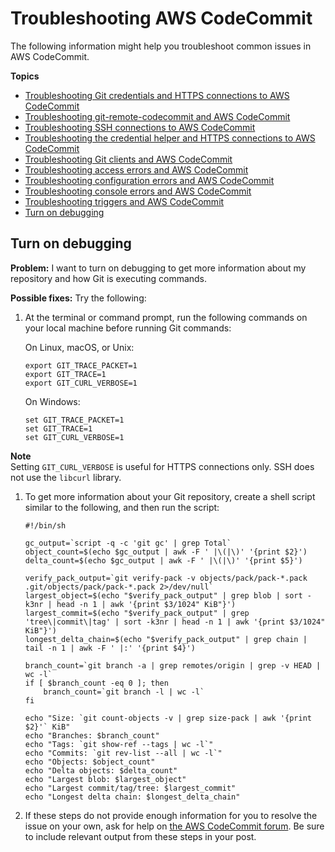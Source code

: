 # Troubleshooting AWS CodeCommit<a name="troubleshooting"></a>

The following information might help you troubleshoot common issues in AWS CodeCommit\.

**Topics**
+ [Troubleshooting Git credentials and HTTPS connections to AWS CodeCommit](troubleshooting-gc.md)
+ [Troubleshooting git\-remote\-codecommit and AWS CodeCommit](troubleshooting-grc.md)
+ [Troubleshooting SSH connections to AWS CodeCommit](troubleshooting-ssh.md)
+ [Troubleshooting the credential helper and HTTPS connections to AWS CodeCommit](troubleshooting-ch.md)
+ [Troubleshooting Git clients and AWS CodeCommit](troubleshooting-git.md)
+ [Troubleshooting access errors and AWS CodeCommit](troubleshooting-ae.md)
+ [Troubleshooting configuration errors and AWS CodeCommit](troubleshooting-cf.md)
+ [Troubleshooting console errors and AWS CodeCommit](troubleshooting-cs.md)
+ [Troubleshooting triggers and AWS CodeCommit](troubleshooting-ti.md)
+ [Turn on debugging](#troubleshooting-debug)

## Turn on debugging<a name="troubleshooting-debug"></a>

**Problem:** I want to turn on debugging to get more information about my repository and how Git is executing commands\. 

**Possible fixes:** Try the following:

1. At the terminal or command prompt, run the following commands on your local machine before running Git commands:

   On Linux, macOS, or Unix:

   ```
   export GIT_TRACE_PACKET=1
   export GIT_TRACE=1
   export GIT_CURL_VERBOSE=1
   ```

   On Windows:

   ```
   set GIT_TRACE_PACKET=1
   set GIT_TRACE=1
   set GIT_CURL_VERBOSE=1
   ```
**Note**  
Setting `GIT_CURL_VERBOSE` is useful for HTTPS connections only\. SSH does not use the `libcurl` library\.

1. To get more information about your Git repository, create a shell script similar to the following, and then run the script:

   ```
   #!/bin/sh
   
   gc_output=`script -q -c 'git gc' | grep Total`
   object_count=$(echo $gc_output | awk -F ' |\(|\)' '{print $2}')
   delta_count=$(echo $gc_output | awk -F ' |\(|\)' '{print $5}')
   
   verify_pack_output=`git verify-pack -v objects/pack/pack-*.pack .git/objects/pack/pack-*.pack 2>/dev/null`
   largest_object=$(echo "$verify_pack_output" | grep blob | sort -k3nr | head -n 1 | awk '{print $3/1024" KiB"}')
   largest_commit=$(echo "$verify_pack_output" | grep 'tree\|commit\|tag' | sort -k3nr | head -n 1 | awk '{print $3/1024" KiB"}')
   longest_delta_chain=$(echo "$verify_pack_output" | grep chain | tail -n 1 | awk -F ' |:' '{print $4}')
   
   branch_count=`git branch -a | grep remotes/origin | grep -v HEAD | wc -l`
   if [ $branch_count -eq 0 ]; then
       branch_count=`git branch -l | wc -l`
   fi
   
   echo "Size: `git count-objects -v | grep size-pack | awk '{print $2}'` KiB"
   echo "Branches: $branch_count"
   echo "Tags: `git show-ref --tags | wc -l`"
   echo "Commits: `git rev-list --all | wc -l`"
   echo "Objects: $object_count"
   echo "Delta objects: $delta_count"
   echo "Largest blob: $largest_object"
   echo "Largest commit/tag/tree: $largest_commit"
   echo "Longest delta chain: $longest_delta_chain"
   ```

1. If these steps do not provide enough information for you to resolve the issue on your own, ask for help on [the AWS CodeCommit forum](https://forums.aws.amazon.com/forumID=189)\. Be sure to include relevant output from these steps in your post\.
